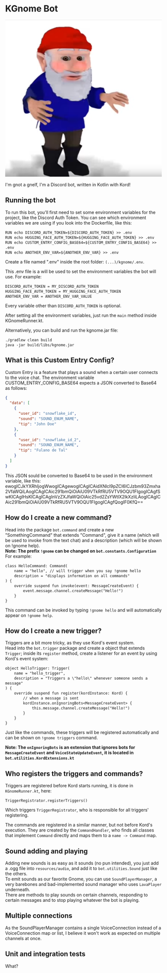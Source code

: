 # KGnome Bot

![gnome.png](gnome.png)

I'm gnot a gnelf, I'm a Discord bot, written in Kotlin with Kord!

## Running the bot
To run this bot, you'll first need to set some environment variables for the project, like the Discord Auth Token.
You can see which environment variables we are using if you look into the Dockerfile, like this:
```
RUN echo DISCORD_AUTH_TOKEN=${DISCORD_AUTH_TOKEN} >> .env
RUN echo HUGGING_FACE_AUTH_TOKEN=${HUGGING_FACE_AUTH_TOKEN} >> .env
RUN echo CUSTOM_ENTRY_CONFIG_BASE64=${CUSTOM_ENTRY_CONFIG_BASE64} >> .env
RUN echo ANOTHER_ENV_VAR=${ANOTHER_ENV_VAR} >> .env
```

Create a file named ".env" inside the root folder: `(...)/kgnome/.env`.

This .env file is a will be used to set the environment variables the bot will use.
For example:
```
DISCORD_AUTH_TOKEN = MY_DISCORD_AUTH_TOKEN
HUGGING_FACE_AUTH_TOKEN = MY_HUGGING_FACE_AUTH_TOKEN
ANOTHER_ENV_VAR = ANOTHER_ENV_VAR_VALUE
```

Every variable other than `DISCORD_AUTH_TOKEN` is optional.

After setting all the environment variables, just run the `main` method inside KGnomeRunner.kt.

Alternatively, you can build and run the kgnome.jar file:
```
./gradlew clean build
java -jar build/libs/kgnome.jar
```

## What is this Custom Entry Config?
Custom Entry is a feature that plays a sound when a certain user connects to the voice chat.
The environment variable CUSTOM_ENTRY_CONFIG_BASE64 expects a JSON converted to Base64 as follows:
```json
{
  "data": [
    {
      "user_id": "snowflake_id",
      "sound": "SOUND_ENUM_NAME",
      "tip": "John Doe"
    },
    {
      "user_id": "snowflake_id_2",
      "sound": "SOUND_ENUM_NAME",
      "tip": "Fulano de Tal"
    }
  ]
}
```
This JSON sould be converted to Base64 to be used in the environment variable, like this: ewogICJkYXRhIjogWwogICAgewogICAgICAidXNlcl9pZCI6ICJzbm93Zmxha2VfaWQiLAogICAgICAic291bmQiOiAiU09VTkRfRU5VTV9OQU1FIgogICAgfSwKICAgIHsKICAgICAgInVzZXJfaWQiOiAic25vd2ZsYWtlX2lkXzIiLAogICAgICAic291bmQiOiAiU09VTkRfRU5VTV9OQU1FIgogICAgfQogIF0KfQ==

## How do I create a new command?
Head into the package `bot.command` and create a new "SomethingCommand" that extends "Command", give it a name (which will be used to invoke from the text chat) and a description (which will be shown on !gnome help).  
**Note: The prefix `!gnome` can be changed on `bot.constants.Configuration`**    
For example:
```
class HelloCommand: Command(
    name = "hello", // will trigger when you say !gnome hello
    description = "displays information on all commands"
) {
    override suspend fun invoke(event: MessageCreateEvent) {
        event.message.channel.createMessage("Hello!")
    }
}
```
This command can be invoked by typing `!gnome hello` and will automatically appear on `!gnome help`. 

## How do I create a new trigger?
Triggers are a bit more tricky, as they use Kord's event system.  
Head into the `bot.trigger` package and create a object that extends `Trigger`; inside its `register` method, create a listener for an event by using Kord's event system:  
```
object HelloTrigger: Trigger(
    name = "hello_trigger",
    description = "Triggers a \"hello\" whenever someone sends a message" 
) {
    override suspend fun register(kordInstance: Kord) {
        // when a message is sent 
        kordInstance.onIgnoringBots<MessageCreateEvent> {
            this.message.channel.createMessage("Hello!")
        }
    }
}
```
Just like the commands, these triggers will be registered automatically and can be shown on `!gnome triggers` command.
  
**Note: The `onIgnoringBots` is an extension that ignores bots for `MessageCreateEvent` and `VoiceStateUpdateEvent`, it is located in `bot.utilities.KordExtensions.kt`**

## Who registers the triggers and commands?
Triggers are registered before Kord starts running, it is done in `KGnomeRunner.kt`, here:
```
TriggerRegistrator.registerTriggers()
```
Which triggers `TriggerRegistrator`, who is responsible for all triggers' registering.
  
The commands are registered in a similar manner, but not before Kord's execution. They are created by the `CommandHandler`, who finds all classes that implement `Command` directly and maps them to a `name -> Command` map.

## Sound adding and playing
Adding new sounds is as easy as it sounds (no pun intended), you just add a .ogg file into `resources/audio`, and add it to `bot.utilities.Sound` just like the others.   
To emit sounds as our favorite Gnome, you can use `SoundPlayerManager`, a very barebones and bad-implemented sound manager who uses `LavaPlayer` underneath.  
There are methods to play sounds on certain channels, responding to certain messages and to stop playing whatever the bot is playing.

## Multiple connections
As the SoundPlayerManager contains a single VoiceConnection instead of a VoiceConnection map or list, I believe it won't work as expected on multiple channels at once.

## Unit and integration tests
What?
